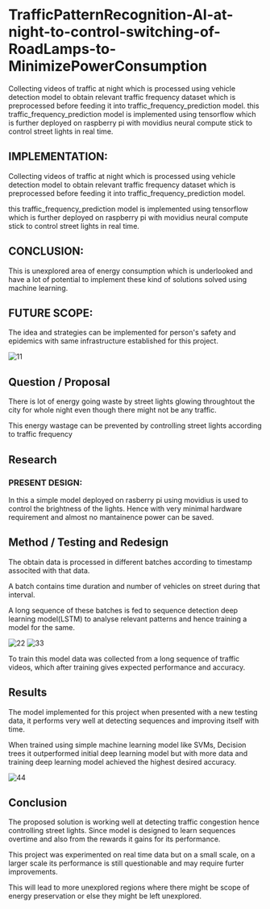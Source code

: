 # TrafficPatternRecognition-AI-at-night-to-control-switching-of-RoadLamps-to-MinimizePowerConsumption
Collecting videos of traffic at night which is processed using vehicle detection model to obtain relevant traffic frequency dataset which is preprocessed before feeding it into traffic_frequency_prediction model.  this traffic_frequency_prediction model is implemented using tensorflow which is further deployed on raspberry pi with movidius neural compute stick to control street lights in real time.

## IMPLEMENTATION:

Collecting videos of traffic at night which is processed using vehicle detection model to obtain relevant traffic frequency dataset which is preprocessed before feeding it into traffic_frequency_prediction model.

this traffic_frequency_prediction model is implemented using tensorflow which is further deployed on raspberry pi with movidius neural compute stick to control street lights in real time.

## CONCLUSION:

This is unexplored area of energy consumption which is underlooked and have a lot of potential to implement these kind of solutions solved using machine learning.

## FUTURE SCOPE:

The idea and strategies can be implemented for person's safety and epidemics with same infrastructure established for this project.

![11](https://user-images.githubusercontent.com/22686059/54551874-e9727e80-49d4-11e9-80ac-b426e225d980.jpg)

## Question / Proposal
There is lot of energy going waste by street lights glowing throughtout the city for whole night even though there might not be any traffic.

This energy wastage can be prevented by controlling street lights according to traffic frequency

## Research
### PRESENT DESIGN:

In this a simple model deployed on rasberry pi using movidius is used to control the brightness of the lights. Hence  with very minimal hardware requirement and almost no mantainence power can be saved. 

## Method / Testing and Redesign
The obtain data is processed in different batches according to timestamp associted with that data.

A batch contains time duration and number of vehicles on street during that interval.

A long sequence of these batches is fed to sequence detection deep learning model(LSTM) to analyse relevant patterns and hence training a model for the same.

![22](https://user-images.githubusercontent.com/22686059/54552041-38b8af00-49d5-11e9-91cd-d13622c3a627.jpg)
![33](https://user-images.githubusercontent.com/22686059/54552048-3d7d6300-49d5-11e9-960c-51c03aa2d758.png)
 

To train this model data was collected from a  long sequence of traffic videos, which after training gives expected performance and accuracy.



## Results
The model implemented for this project when presented with a new testing data, it performs very well at detecting sequences and improving itself with time. 

When trained using simple machine learning model like SVMs, Decision trees it outperformed initial deep learning model but with more data and training deep learning model achieved the highest desired accuracy.

![44](https://user-images.githubusercontent.com/22686059/54552116-5b4ac800-49d5-11e9-9e55-8d81e9f818d0.png)

## Conclusion
The proposed solution is working well at detecting traffic congestion hence controlling street lights. Since model is designed to learn sequences overtime and also from the rewards it gains for its performance.

This project was experimented on real time data but on a small scale, on a larger scale its performance is still questionable and may require furter improvements.

This will lead to more unexplored regions where there might be scope of energy preservation or else they might be left unexplored.


